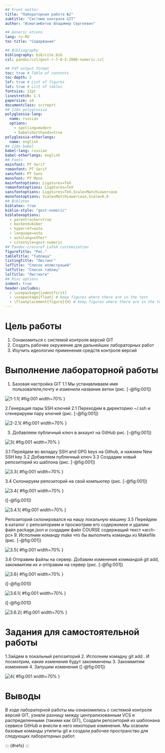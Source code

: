 ```yaml
---
## Front matter
title: "Лабораторная работа №2"
subtitle: "Система контроля GIT"
author: "Исмагамбетов Владимир Сергеевич"

## Generic otions
lang: ru-RU
toc-title: "Содержание"

## Bibliography
bibliography: bib/cite.bib
csl: pandoc/csl/gost-r-7-0-5-2008-numeric.csl

## Pdf output format
toc: true # Table of contents
toc-depth: 2
lof: true # List of figures
lot: true # List of tables
fontsize: 12pt
linestretch: 1.5
papersize: a4
documentclass: scrreprt
## I18n polyglossia
polyglossia-lang:
  name: russian
  options:
	- spelling=modern
	- babelshorthands=true
polyglossia-otherlangs:
  name: english
## I18n babel
babel-lang: russian
babel-otherlangs: english
## Fonts
mainfont: PT Serif
romanfont: PT Serif
sansfont: PT Sans
monofont: PT Mono
mainfontoptions: Ligatures=TeX
romanfontoptions: Ligatures=TeX
sansfontoptions: Ligatures=TeX,Scale=MatchLowercase
monofontoptions: Scale=MatchLowercase,Scale=0.9
## Biblatex
biblatex: true
biblio-style: "gost-numeric"
biblatexoptions:
  - parentracker=true
  - backend=biber
  - hyperref=auto
  - language=auto
  - autolang=other*
  - citestyle=gost-numeric
## Pandoc-crossref LaTeX customization
figureTitle: "Рис."
tableTitle: "Таблица"
listingTitle: "Листинг"
lofTitle: "Список иллюстраций"
lotTitle: "Список таблиц"
lolTitle: "Листинги"
## Misc options
indent: true
header-includes:
  - \usepackage{indentfirst}
  - \usepackage{float} # keep figures where there are in the text
  - \floatplacement{figure}{H} # keep figures where there are in the text
---
```


# Цель работы

1. Ознакомиться с системой контроля версий GIT
2. Создать рабочее окружение для дальнейших лабораторных
работ
3. Изучить идеологию применения средств контроля версий

# Выполнение лабораторной работы

1. Базовая настройка GIT
1.1 Мы устанавливаем имя пользователя,почту и изменили название ветки (рис. [-@fig:001])

![1-1.1](image/1.1.png){ #fig:001 width=70% }

2.Генерация пары SSH ключей
2.1 Переходим в директорию ~/.ssh и сгенерируем пару ключей (рис. [-@fig:001])

![2-2.1](image/2.1.png){ #fig:001 width=70% }

3. Добавляем публичный ключ в аккаунт на GitHub рис. [-@fig:001])

![3](image/3.png){ #fig:001 width=70% }

3.1 Перейдем во вкладку SSH and GPG keys на Github, и нажмем New
SSH key
3.2 Добавляем публичный ключ
3.3 Создадим новый репозиторий из шаблона (рис. [-@fig:001])

![3.3](image/3.3.png){ #fig:001 width=70% }

3.4 Склонируем репозиторий на свой компьютер (рис. [-@fig:001])

![3.4](image/3.4.png){ #fig:001 width=70% }

([-@fig:001])

![3.4.1](image/3.4.1.png){ #fig:001 width=70% }


Репозиторий склонировался на нашу локальную машину
3.5 Перейдем в каталог с репозиторием и просмотрим его содержимое и
удалим файл package.json и создадим файл COURSE содержащий текст
«arch-pc» 9. Исполним команду make что бы выполнить команды из
Makefile (рис. [-@fig:001])

![3.5](image/3.5.png){ #fig:001 width=70% }

3.6 Отправим файлы на сервер. Добавим изменения коммандой git add,
закоммитим их и отправим на сервер (рис. [-@fig:001])

![3.6](image/3.6.png){ #fig:001 width=70% }

([-@fig:001])

![3.6.1](image/3.6.1.png){ #fig:001 width=70% }

([-@fig:001])

![3.6.2](image/3.6.2.png){ #fig:001 width=70% }

# Задания для самостоятельной работы
1.Зайдем в локальный репозиторий
2. Исполним комадну git add . И посмотрим, какие изменения будут
закоммичены
3. Закоммитим изменения
4. Запушим изменения
([-@fig:001])

![4](image/4.png){ #fig:001 width=70% }


# Выводы

В ходе лабораторной работы мы ознакомились с системой контроля версий GIT, узнали разницу между централизованным VCS и распределенными (такими как GIT), Создали репозиторий из шаблонана сервисе GitHub и внесли в него некоторые изменения. Мы освоили базовые команды утилиты git и создали рабочее пространство для
следующих лабораторных работ.		

::: {#refs}
:::
